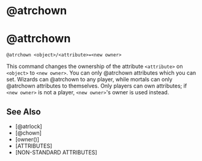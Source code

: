 # @atrchown
# @attrchown
`@atrchown <object>/<attribute>=<new owner>`

This command changes the ownership of the attribute `<attribute>` on `<object>` to `<new owner>`. You can only @atrchown attributes which you can set. Wizards can @atrchown to any player, while mortals can only @atrchown attributes to themselves. Only players can own attributes; if `<new owner>` is not a player, `<new owner>`'s owner is used instead.


## See Also
- [@atrlock]
- [@chown]
- [owner()]
- [ATTRIBUTES]
- [NON-STANDARD ATTRIBUTES]

